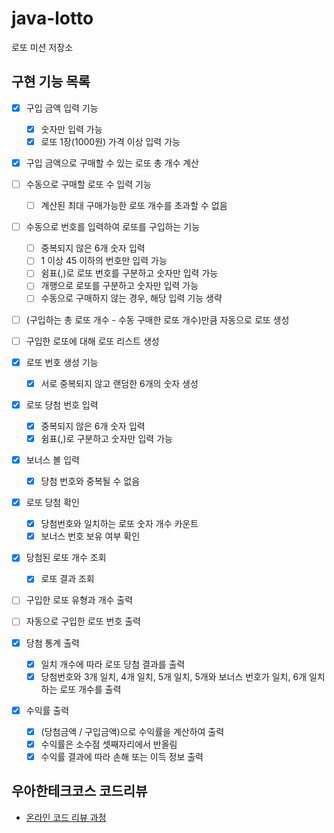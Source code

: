 # java-lotto

로또 미션 저장소

## 구현 기능 목록

- [x] 구입 금액 입력 기능
  - [x] 숫자만 입력 가능
  - [x] 로또 1장(1000원) 가격 이상 입력 가능

- [x] 구입 금액으로 구매할 수 있는 로또 총 개수 계산

- [ ] 수동으로 구매할 로또 수 입력 기능
  - [ ] 계산된 최대 구매가능한 로또 개수를 초과할 수 없음
- [ ] 수동으로 번호를 입력하여 로또를 구입하는 기능
  - [ ] 중복되지 않은 6개 숫자 입력
  - [ ] 1 이상 45 이하의 번호만 입력 가능
  - [ ] 쉼표(,)로 로또 번호를 구분하고 숫자만 입력 가능
  - [ ] 개행으로 로또를 구분하고 숫자만 입력 가능
  - [ ] 수동으로 구매하지 않는 경우, 해당 입력 기능 생략

- [ ] (구입하는 총 로또 개수 - 수동 구매한 로또 개수)만큼 자동으로 로또 생성
- [ ] 구입한 로또에 대해 로또 리스트 생성

- [x] 로또 번호 생성 기능
  - [x] 서로 중복되지 않고 랜덤한 6개의 숫자 생성

- [x] 로또 당첨 번호 입력
  - [x] 중복되지 않은 6개 숫자 입력
  - [x] 쉼표(,)로 구분하고 숫자만 입력 가능

- [x] 보너스 볼 입력
  - [x] 당첨 번호와 중복될 수 없음

- [x] 로또 당첨 확인
  - [x] 당첨번호와 일치하는 로또 숫자 개수 카운트
  - [x] 보너스 번호 보유 여부 확인

- [x] 당첨된 로또 개수 조회
  - [x] 로또 결과 조회

- [ ] 구입한 로또 유형과 개수 출력
- [ ] 자동으로 구입한 로또 번호 출력

- [x] 당첨 통계 출력
  - [x] 일치 개수에 따라 로또 당첨 결과를 출력
  - [x] 당첨번호와 3개 일치, 4개 일치, 5개 일치, 5개와 보너스 번호가 일치, 6개 일치하는 로또 개수를 출력

- [x] 수익률 출력
  - [x] (당첨금액 / 구입금액)으로 수익률을 계산하여 출력
  - [x] 수익률은 소수점 셋째자리에서 반올림
  - [x] 수익률 결과에 따라 손해 또는 이득 정보 출력

## 우아한테크코스 코드리뷰

- [온라인 코드 리뷰 과정](https://github.com/woowacourse/woowacourse-docs/blob/master/maincourse/README.md)
